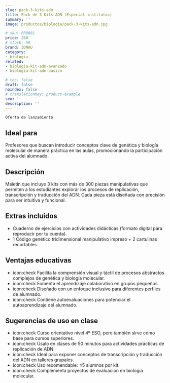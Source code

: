 ```yaml
---
slug: pack-3-kits-adn
title: Pack de 3 Kits ADN (Especial institutos)
summary: ''
image: productos/biologia/pack-3-kits-adn.jpg

# sku: PRO001
price: 260
# stock: 50
brand: 3DNAU
category:
- biologia
related:
- biologia-kit-adn-avanzado
- biologia-kit-adn-basico

# toc: false
draft: false
noindex: false
# translationKey: product-example
seo: ''
description: ''
---
```

`Oferta de lanzamiento`

## Ideal para

Profesores que buscan introducir conceptos clave de genética y biología molecular de manera práctica en las aulas, promocionando la participación activa del alumnado.

## Descripción

Maletín que incluye 3 kits con más de 300 piezas manipulativas que permiten a los estudiantes explorar los procesos de replicación, transcripción y traducción del ADN. Cada pieza está diseñada con precisión para ser intuitiva y funcional.

## Extras incluidos

- Cuaderno de ejercicios con actividades didácticas (formato digital para reproducir por tu cuenta).
- 1 Código genético tridimensional manipulativo impreso + 2 cartulinas recortables.

## Ventajas educativas

- icon:check Facilita la comprensión visual y táctil de procesos abstractos complejos de genética y biología molecular.   
- icon:check Fomenta el aprendizaje colaborativo en grupos pequeños.
- icon:check Diseñado con un enfoque inclusivo para diferentes perfiles de alumnado.
- icon:check Contiene autoevaluaciones para potenciar el autoaprendizaje del alumnado.

## Sugerencias de uso en clase

- icon:check Curso orientativo nivel 4º ESO, pero también sirve como base para cursos superiores.
- icon:check Úsalo en clases de 50 minutos para actividades prácticas de replicación de ADN.
- icon:check Ideal para exponer conceptos de transcripción y traducción del ADN en talleres grupales.
- icon:check Uso recomendable: ≤5 alumnos por kit.
- icon:check Complementa proyectos de evaluación en biología molecular.
